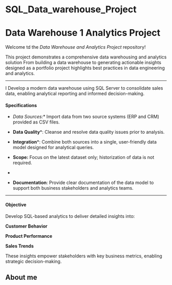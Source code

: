 # SQL_Data_warehouse_Project
# Data Warehouse 1 Analytics Project

Welcome td the *Data Warehouse and Analytics Project* repository!

This project demonstrates a comprehensive data warehousing and analytics solution From building a data warehouse to generating actionable insights designed as a portfolio project highlights best practices in data engineering and analytics.

---

I Develop a modern data warehouse using SQL Server to consolidate sales data, enabling analytical reporting and informed decision-making.

#### Specifications

- **Data Sources*:** Import data from two source systems (ERP and CRM) provided as CSV files.

- **Data Quality***: Cleanse and resolve data quality issues prior to analysis.

- **Integration***: Combine both sources into a single, user-friendly data model designed for analytical queries.

- **Scope:** Focus on the latest dataset only; historization of data is not required.
- 
- **Documentation**: Provide clear documentation of the data model to support both business stakeholders and analytics teams.

---

#### Objective
Develop SQL-based analytics to deliver detailed insights into:

**Customer Behavior**

**Product Performance**

**Sales Trends**


These insights empower stakeholders with key business metrics, enabling strategic decision-making.


## About me 



